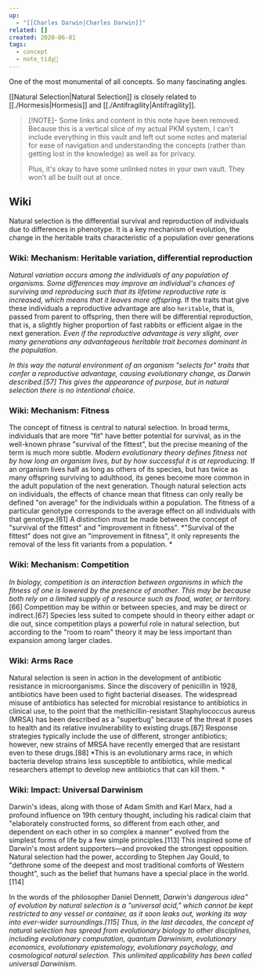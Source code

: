```yaml
---
up:
  - "[[Charles Darwin|Charles Darwin]]"
related: []
created: 2020-06-01
tags:
  - concept
  - note_tidy🧹
---
```

One of the most monumental of all concepts. So many fascinating angles. 

[[Natural Selection|Natural Selection]] is closely related to [[./Hormesis|Hormesis]] and [[./Antifragility|Antifragility]].

> [!NOTE]- Some links and content in this note have been removed.
> Because this is a vertical slice of my actual PKM system, I can't include everything in this vault and left out some notes and material for ease of navigation and understanding the concepts (rather than getting lost in the knowledge) as well as for privacy. 
>  
> Plus, it's okay to have some unlinked notes in your own vault. They won't all be built out at once.

## Wiki
Natural selection is the differential survival and reproduction of individuals due to differences in phenotype. It is a key mechanism of evolution, the change in the heritable traits characteristic of a population over generations

### Wiki: Mechanism: Heritable variation, differential reproduction
*Natural variation occurs among the individuals of any population of organisms. Some differences may improve an individual's chances of surviving and reproducing such that its lifetime reproductive rate is increased, which means that it leaves more offspring.* If the traits that give these individuals a reproductive advantage are also `heritable`, that is, passed from parent to offspring, then there will be differential reproduction, that is, a slightly higher proportion of fast rabbits or efficient algae in the next generation. *Even if the reproductive advantage is very slight, over many generations any advantageous heritable trait becomes dominant in the population.* 

*In this way the natural environment of an organism "selects for" traits that confer a reproductive advantage, causing evolutionary change, as Darwin described.[57] This gives the appearance of purpose, but in natural selection there is no intentional choice.*

### Wiki: Mechanism: Fitness
The concept of fitness is central to natural selection. In broad terms, individuals that are more "fit" have better potential for survival, as in the well-known phrase "survival of the fittest", but the precise meaning of the term is much more subtle. *Modern evolutionary theory defines fitness not by how long an organism lives, but by how successful it is at reproducing.* If an organism lives half as long as others of its species, but has twice as many offspring surviving to adulthood, its genes become more common in the adult population of the next generation. Though natural selection acts on individuals, the effects of chance mean that fitness can only really be defined "on average" for the individuals within a population. The fitness of a particular genotype corresponds to the average effect on all individuals with that genotype.[61] A distinction must be made between the concept of "survival of the fittest" and "improvement in fitness". *"Survival of the fittest" does not give an "improvement in fitness", it only represents the removal of the less fit variants from a population. *

### Wiki: Mechanism: Competition
*In biology, competition is an interaction between organisms in which the fitness of one is lowered by the presence of another. This may be because both rely on a limited supply of a resource such as food, water, or territory.*[66] Competition may be within or between species, and may be direct or indirect.[67] Species less suited to compete should in theory either adapt or die out, since competition plays a powerful role in natural selection, but according to the "room to roam" theory it may be less important than expansion among larger clades.

### Wiki: Arms Race
Natural selection is seen in action in the development of antibiotic resistance in microorganisms. Since the discovery of penicillin in 1928, antibiotics have been used to fight bacterial diseases. The widespread misuse of antibiotics has selected for microbial resistance to antibiotics in clinical use, to the point that the methicillin-resistant Staphylococcus aureus (MRSA) has been described as a "superbug" because of the threat it poses to health and its relative invulnerability to existing drugs.[87] Response strategies typically include the use of different, stronger antibiotics; however, new strains of MRSA have recently emerged that are resistant even to these drugs.[88] *This is an evolutionary arms race, in which bacteria develop strains less susceptible to antibiotics, while medical researchers attempt to develop new antibiotics that can kill them.
*
### Wiki: Impact: Universal Darwinism
Darwin's ideas, along with those of Adam Smith and Karl Marx, had a profound influence on 19th century thought, including his radical claim that "elaborately constructed forms, so different from each other, and dependent on each other in so complex a manner" evolved from the simplest forms of life by a few simple principles.[113] This inspired some of Darwin's most ardent supporters—and provoked the strongest opposition. Natural selection had the power, according to Stephen Jay Gould, to "dethrone some of the deepest and most traditional comforts of Western thought", such as the belief that humans have a special place in the world.[114]

In the words of the philosopher Daniel Dennett, *Darwin's dangerous idea" of evolution by natural selection is a "universal acid," which cannot be kept restricted to any vessel or container, as it soon leaks out, working its way into ever-wider surroundings.[115] Thus, in the last decades, the concept of natural selection has spread from evolutionary biology to other disciplines, including evolutionary computation, quantum Darwinism, evolutionary economics, evolutionary epistemology, evolutionary psychology, and cosmological natural selection. This unlimited applicability has been called universal Darwinism.*